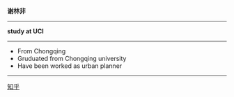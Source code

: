 **谢林非**
***
**study at UCl**
***
+ From Chongqing
+ Gruduated from Chongqing university
+ Have been worked as urban planner 
***
[知乎](https://www.zhihu.com/people/xie-lin-fei-31)
